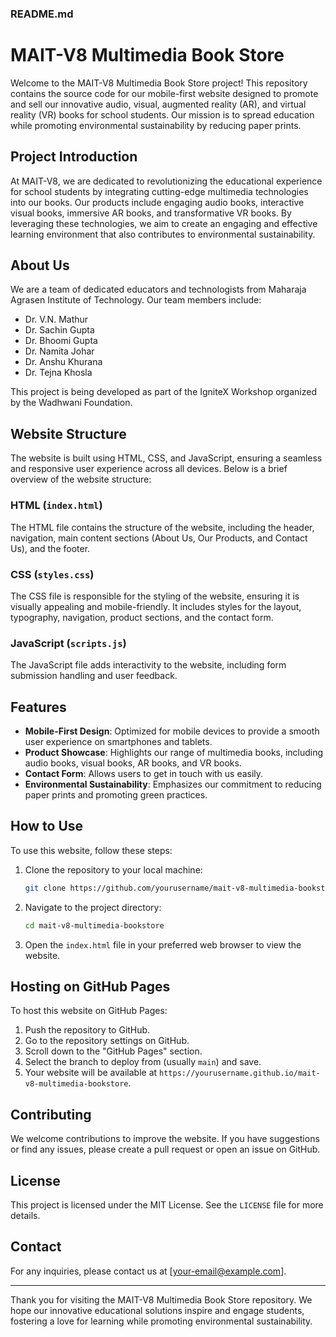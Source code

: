 ### README.md

# MAIT-V8 Multimedia Book Store

Welcome to the MAIT-V8 Multimedia Book Store project! This repository contains the source code for our mobile-first website designed to promote and sell our innovative audio, visual, augmented reality (AR), and virtual reality (VR) books for school students. Our mission is to spread education while promoting environmental sustainability by reducing paper prints.

## Project Introduction

At MAIT-V8, we are dedicated to revolutionizing the educational experience for school students by integrating cutting-edge multimedia technologies into our books. Our products include engaging audio books, interactive visual books, immersive AR books, and transformative VR books. By leveraging these technologies, we aim to create an engaging and effective learning environment that also contributes to environmental sustainability.

## About Us

We are a team of dedicated educators and technologists from Maharaja Agrasen Institute of Technology. Our team members include:

- Dr. V.N. Mathur
- Dr. Sachin Gupta
- Dr. Bhoomi Gupta
- Dr. Namita Johar
- Dr. Anshu Khurana
- Dr. Tejna Khosla

This project is being developed as part of the IgniteX Workshop organized by the Wadhwani Foundation.

## Website Structure

The website is built using HTML, CSS, and JavaScript, ensuring a seamless and responsive user experience across all devices. Below is a brief overview of the website structure:

### HTML (`index.html`)

The HTML file contains the structure of the website, including the header, navigation, main content sections (About Us, Our Products, and Contact Us), and the footer.

### CSS (`styles.css`)

The CSS file is responsible for the styling of the website, ensuring it is visually appealing and mobile-friendly. It includes styles for the layout, typography, navigation, product sections, and the contact form.

### JavaScript (`scripts.js`)

The JavaScript file adds interactivity to the website, including form submission handling and user feedback.

## Features

- **Mobile-First Design**: Optimized for mobile devices to provide a smooth user experience on smartphones and tablets.
- **Product Showcase**: Highlights our range of multimedia books, including audio books, visual books, AR books, and VR books.
- **Contact Form**: Allows users to get in touch with us easily.
- **Environmental Sustainability**: Emphasizes our commitment to reducing paper prints and promoting green practices.

## How to Use

To use this website, follow these steps:

1. Clone the repository to your local machine:
   ```bash
   git clone https://github.com/yourusername/mait-v8-multimedia-bookstore.git
   ```
2. Navigate to the project directory:
   ```bash
   cd mait-v8-multimedia-bookstore
   ```
3. Open the `index.html` file in your preferred web browser to view the website.

## Hosting on GitHub Pages

To host this website on GitHub Pages:

1. Push the repository to GitHub.
2. Go to the repository settings on GitHub.
3. Scroll down to the "GitHub Pages" section.
4. Select the branch to deploy from (usually `main`) and save.
5. Your website will be available at `https://yourusername.github.io/mait-v8-multimedia-bookstore`.

## Contributing

We welcome contributions to improve the website. If you have suggestions or find any issues, please create a pull request or open an issue on GitHub.

## License

This project is licensed under the MIT License. See the `LICENSE` file for more details.

## Contact

For any inquiries, please contact us at [your-email@example.com].

---

Thank you for visiting the MAIT-V8 Multimedia Book Store repository. We hope our innovative educational solutions inspire and engage students, fostering a love for learning while promoting environmental sustainability.

